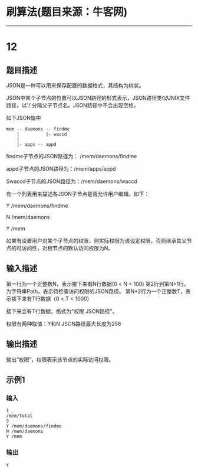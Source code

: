 
# 刷算法(题目来源：牛客网)
---

# 12

## 题目描述
JSON是一种可以用来保存配置的数据格式，其结构为树状。

JSON中某个子节点的位置可以JSON路径的形式表示，JSON路径类似UNIX文件路径，以'/'分隔父子节点名。JSON路径中不会出现空格。

如下JSON值中

```others
mem -- daemons -- findme
    |          |- waccd
    |
    |- apps -- appd
```

findme子节点的JSON路径为： /mem/daemons/findme

appd子节点的JSON路径为：/mem/apps/appd

Swaccd子节点的JSON路径为：/mem/daemons/waccd

有一个列表用来描述各JSON子节点是否允许用户编辑。如下：

Y /mem/daemons/findme

N /mem/daemons

Y /mem

如果有设置用户对某个子节点的权限，则实际权限为该设定权限，否则继承其父节点的可访问性，对根节点的默认访问权限为N。

## 输入描述

第一行为一个正整数N，表示接下来有N行数据(0 < N < 100)
第2行到第N+1行，为字符串Path，表示待检查访问权限的JSON路径。
第N+2行为一个正整数T，表示接下来有T行数据（0 < T < 1000）

接下来会有T行数据，格式为"权限 JSON路径"。

权限有两种取值：Y和N
JSON路径最大长度为256

## 输出描述

输出“权限”，权限表示该节点的实际访问权限。

## 示例1

### 输入

```others
1
/mem/total
3
Y /mem/daemons/findme
N /mem/daemons
Y /mem
```

### 输出

```other
Y
```
